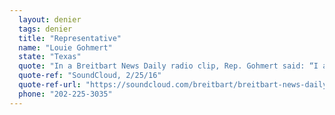 ```yaml
---
  layout: denier
  tags: denier
  title: "Representative"
  name: "Louie Gohmert"
  state: "Texas"
  quote: "In a Breitbart News Daily radio clip, Rep. Gohmert said: “I also noticed, Steven, that it seems like when you hear somebody say over and over again that climate change is our biggest problem, they don’t know that climate has been changing a lot worse over all the millennia of mankind. In fact, I asked a witness, hey, is it as warm as it was back when Leif Erikson and the Norse came across to Greenland and had all those farms in Greenland? He said, it’s never gotten anywhere close to being that warm since then. Do we have any idea what kind of internal combustion engines they were using back then that was causing all this climate change?”"
  quote-ref: "SoundCloud, 2/25/16"
  quote-ref-url: "https://soundcloud.com/breitbart/breitbart-news-daily-congressman-louie-gohmert-february-25-2016"
  phone: "202-225-3035"
---
```

